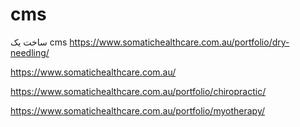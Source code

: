 # cms
ساخت یک cms
https://www.somatichealthcare.com.au/portfolio/dry-needling/

https://www.somatichealthcare.com.au/

https://www.somatichealthcare.com.au/portfolio/chiropractic/

https://www.somatichealthcare.com.au/portfolio/myotherapy/

